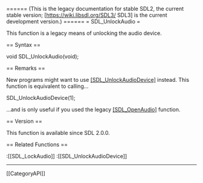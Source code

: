 ====== (This is the legacy documentation for stable SDL2, the current stable version; [https://wiki.libsdl.org/SDL3/ SDL3] is the current development version.) ======
= SDL_UnlockAudio =

This function is a legacy means of unlocking the audio device.

== Syntax ==

<syntaxhighlight lang='c'>
void SDL_UnlockAudio(void);
</syntaxhighlight>

== Remarks ==

New programs might want to use [[SDL_UnlockAudioDevice]]() instead. This
function is equivalent to calling...

<syntaxhighlight lang='c'>
SDL_UnlockAudioDevice(1);
</syntaxhighlight>

...and is only useful if you used the legacy [[SDL_OpenAudio]]() function.

== Version ==

This function is available since SDL 2.0.0.

== Related Functions ==

:[[SDL_LockAudio]]
:[[SDL_UnlockAudioDevice]]

----
[[CategoryAPI]]


